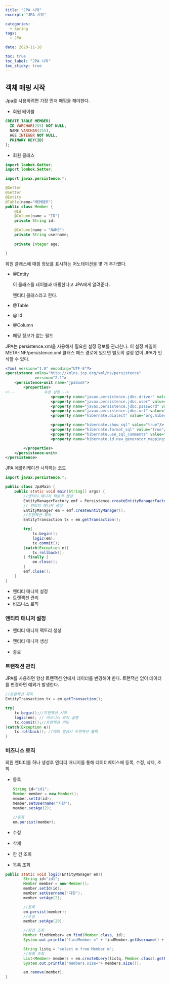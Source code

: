 ```yaml
---
title: "JPA 시작"
excerpt: "JPA 시작"

categories:
  - Spring
tags:
  - JPA

date: 2020-11-18

toc: true
toc_label: "JPA 시작"
toc_sticky: true
---
```

## 객체 매핑 시작

Jpa를 사용하려면 가장 먼저 매핑을 해야한다. 

- 회원 테이블

```sql
CREATE TABLE MEMBER(
  ID VARCHAR(255) NOT NULL,
  NAME VARCHAR(255),
  AGE INTEGER NOT NULL,
  PRIMARY KEY(ID)
);
```

- 회원 클래스

```java
import lombok.Getter;
import lombok.Setter;

import javax.persistence.*;

@Getter
@Setter
@Entity
@Table(name="MEMBER")
public class Member {
    @Id
    @Column(name = "ID")
    private String id;

    @Column(name = "NAME")
    private String username;
    
    private Integer age;

}
```

회원 클래스에 매핑 정보를 표시하는 어노테이션을 몇 개 추가했다.

- @Entity

    이 클래스를 테이블과 매핑한다고 JPA에게 알려준다. 

    엔티티 클래스라고 한다.

- @Table
- @ Id
- @Column
- 매핑 정보가 없는 필드

JPA는 persistence.xml을 사용해서 필요한 설정 정보를 관리한다. 이 설정 파일이 META-INF/persistence.xml 클래스 패스 경로에 있으면 별도의 설정 없이 JPA가 인식할 수 있다.

```xml
<?xml version="1.0" encoding="UTF-8"?>
<persistence xmlns="http://xmlns.jcp.org/xml/ns/persistence"
             version="2.1">
    <persistence-unit name="jpabook">
        <properties>
<!--             속성 설정 -->
                    <property name="javax.persistence.jdbc.driver" value="org.h2.Driver"></property>
                    <property name="javax.persistence.jdbc.user" value="sa"></property>
                    <property name="javax.persistence.jdbc.password" value=""></property>
                    <property name="javax.persistence.jdbc.url" value="jdbc:h2:tcp://localhost/~/test"></property>
                    <property name="hibernate.dialect" value="org.hibernate.dialect.H2Dialect"></property>

                    <property name="hibernate.show_sql" value="true"/>
                    <property name="hibernate.format_sql" value="true"/>
                    <property name="hibernate.use_sql_comments" value="true"/>
                    <property name="hibernate.id.new_generator_mappings" value="true"/>

        </properties>
    </persistence-unit>
</persistence>
```

JPA 애플리케이션 시작하는 코드

```java
import javax.persistence.*;

public class JpaMain {
    public static void main(String[] args) {
        //엔티티 매니저 팩토리 생성
        EntityManagerFactory emf = Persistence.createEntityManagerFactory("jpabook");
        // 엔티티 매니저 생성
        EntityManager em = emf.createEntityManager();
        //트랜잭션 획득
        EntityTransaction tx = em.getTransaction();

        try{
            tx.begin();
            logic(em);
            tx.commit();
        }catch(Exception e){
            tx.rollback();
        } finally {
            em.close();
        }
        emf.close();
    }
}
```

- 엔티티 매니저 설정
- 트랜잭션 관리
- 비즈니스 로직

### 엔티티 매니저 설정

- 엔티티 매니저 팩토리 생성

- 엔티티 매니저 생성

- 종료

### 트랜잭션 관리

JPA를 사용하면 항상 트랜잭션 안에서 데이터를 변경해야 한다. 트랜잭션 없이 데이터를 변경하면 예외가 발생한다.

```java
//트랜잭션 획득
EntityTransaction tx = em.getTransaction();

try{
	tx.begin();//트랜젝션 시작
	logic(em); // 비즈니스 로직 실행
	tx.commit();//트랜젝션 커밋
}catch(Exception e){
	tx.rollback(); //예외 발생시 트랜젝션 롤백
}
```

### 비즈니스 로직

회원 엔티티를 하나 생성후 엔티티 매니저를 통해 데이터베이스에 등록, 수정, 삭제, 조회

- 등록

    ```java
    String id="id1";
    Member member = new Member();
    member.setId(id);
    member.setUsername("지한");
    member.setAge(2);

    //등록
    em.persist(member);
    ```

- 수정
- 삭제

- 한 건 조회
- 목록 조회

```java
public static void logic(EntityManager em){
        String id="id1";
        Member member = new Member();
        member.setId(id);
        member.setUsername("지한");
        member.setAge(2);

        //등록
        em.persist(member);
        //수정
        member.setAge(20);

        //한건 조회
        Member findMember= em.find(Member.class, id);
        System.out.println("findMember =" + findMember.getUsername() + ", age="+findMember.getAge());

        String listq = "select m from Member m";
        //목록 조회
        List<Member> members = em.createQuery(listq, Member.class).getResultList();
        System.out.println("members.size="+ members.size());

        em.remove(member);
}
```